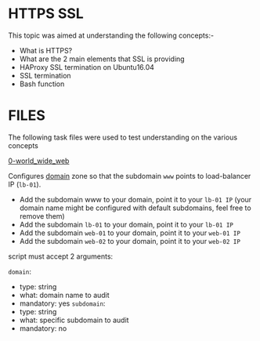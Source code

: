 # HTTPS SSL

This topic was aimed at understanding the following concepts:-

* What is HTTPS?
* What are the 2 main elements that SSL is providing
* HAProxy SSL termination on Ubuntu16.04
* SSL termination
* Bash function

# FILES
The following task files were used to test understanding on the various concepts

[0-world_wide_web](./0-world_wide_web)

Configures [domain](https://toolit.tech) zone so that the subdomain `www` points to load-balancer IP (`lb-01`).
* Add the subdomain www to your domain, point it to your `lb-01 IP` (your domain name might be configured with default subdomains, feel free to remove them)
* Add the subdomain `lb-01` to your domain, point it to your `lb-01 IP`
* Add the subdomain `web-01` to your domain, point it to your `web-01 IP`
* Add the subdomain `web-02` to your domain, point it to your `web-02 IP`

script must accept 2 arguments:

`domain`:
* type: string
* what: domain name to audit
* mandatory: yes
`subdomain`:
* type: string
* what: specific subdomain to audit
* mandatory: no
